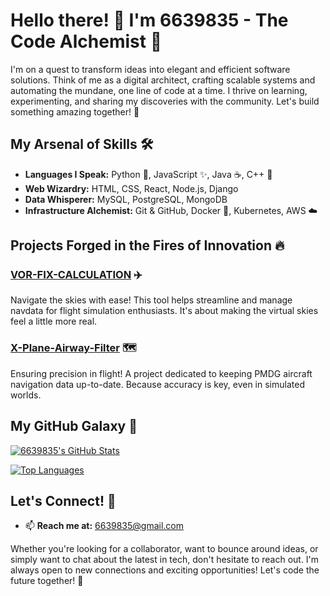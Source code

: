 # Hello there! 👋 I'm 6639835 - The Code Alchemist 🧪

I'm on a quest to transform ideas into elegant and efficient software solutions. Think of me as a digital architect, crafting scalable systems and automating the mundane, one line of code at a time. I thrive on learning, experimenting, and sharing my discoveries with the community. Let's build something amazing together! 🚀

## My Arsenal of Skills 🛠️

*   **Languages I Speak:** Python 🐍, JavaScript ✨, Java ☕, C++ 🚀
*   **Web Wizardry:** HTML, CSS, React, Node.js, Django
*   **Data Whisperer:** MySQL, PostgreSQL, MongoDB
*   **Infrastructure Alchemist:** Git & GitHub, Docker 🐳, Kubernetes, AWS ☁️

## Projects Forged in the Fires of Innovation 🔥

### [VOR-FIX-CALCULATION](https://github.com/6639835/VOR-FIX-CALCULATION) ✈️
Navigate the skies with ease! This tool helps streamline and manage navdata for flight simulation enthusiasts.  It's about making the virtual skies feel a little more real.

### [X-Plane-Airway-Filter](https://github.com/6639835/X-Plane-Airway-Filter) 🗺️
Ensuring precision in flight! A project dedicated to keeping PMDG aircraft navigation data up-to-date. Because accuracy is key, even in simulated worlds.

## My GitHub Galaxy 🌌

[![6639835's GitHub Stats](https://github-readme-stats.vercel.app/api?username=6639835&show_icons=true&theme=radical)](https://github.com/6639835)

[![Top Languages](https://github-readme-stats.vercel.app/api/top-langs/?username=6639835&layout=compact&theme=radical)](https://github.com/6639835)

## Let's Connect! 🤝

*   📫 **Reach me at:** [6639835@gmail.com](mailto:6639835@gmail.com)

Whether you're looking for a collaborator, want to bounce around ideas, or simply want to chat about the latest in tech, don't hesitate to reach out. I'm always open to new connections and exciting opportunities! Let's code the future together! 🚀
